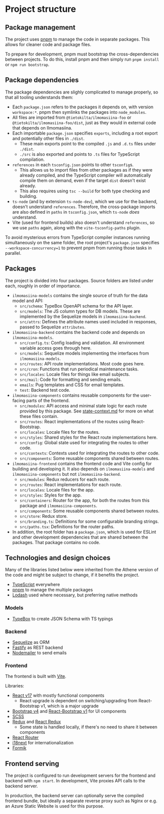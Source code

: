 # Project structure

## Package management

The project uses [pnpm](https://pnpm.io/) to manage the code in separate packages. This allows for cleaner code
and package files.

To prepare for development, pnpm must bootstrap the cross-dependencies between projects. To do this, install pnpm and
then simply run `pnpm install` or `npm run bootstrap`.

## Package dependencies

The package dependencies are slighly complicated to manage properly, so that all tooling understands them:

- Each `package.json` refers to the packages it depends on, with version `workspace:*`. pnpm then symlinks the packages
  into `node_modules`.
- All files are imported from `@tietokilta/ilmomasiina-foo` or `@tietokilta/ilmomasiina-foo/dist`, just as they would
  in external code that depends on Ilmomasiina.
- Each importable `package.json` specifies `exports`, including a root export and potentially other files in `./dist`.
    - These main exports point to the compiled `.js` and `.d.ts` files under `./dist`.
    - `./src` is also exported and points to `.ts` files for TypeScript compilation.
- `references` in each `tsconfig.json` points to other `tsconfig`s.
    - This allows us to import files from other packages as if they were already compiled, and the TypeScript compiler
      will automatically compile them on demand, even if the target `dist` doesn't exist already.
    - This also requires using `tsc --build` for both type checking and building.
- `ts-node` (and by extension `ts-node-dev`), which we use for the backend, doesn't understand `references`.
  Therefore, the cross-package imports are also defined in `paths` in `tsconfig.json`, which `ts-node` _does_ understand.
- Vite (used for frontend builds) also doesn't understand `references`, so we use `paths` again, along with the
  `vite-tsconfig-paths` plugin.

To avoid mysterious errors from TypeScript compiler instances running simultaneously on the same folder, the root
project's `package.json` specifies `--workspace-concurrency=1` to prevent pnpm from running those tasks in parallel.

## Packages

The project is divided into four packages. Source folders are listed under each, roughly in order of importance.

- `ilmomasiina-models` contains the single source of truth for the data model and API:
    - `src/schema`: TypeBox OpenAPI schema for the API layer.
    - `src/models`: The JS column types for DB models. These are implemented by the Sequelize models in `ilmomasiina-backend`.
    - `src/attrs`: Defines the attribute names used included in responses, passed to Sequelize `attributes`.
- `ilmomasiina-backend` contains the backend code and depends on `ilmomasiina-models`.
    - `src/config.ts`: Config loading and validation. All environment variable access goes through here.
    - `src/models`: Sequelize models implementing the interfaces from `ilmomasiina-models`.
    - `src/routes`: API route implementations. Most code goes here.
    - `src/cron`: Functions that run periodical maintenance tasks.
    - `src/locales`: Locale files for things like email subjects.
    - `src/mail`: Code for formatting and sending emails.
    - `emails`: Pug templates and CSS for email templates.
    - `test`: Backend test code.
- `ilmomasiina-components` contains reusable components for the user-facing parts of the frontend.
    - `src/modules`: API access and minimal state logic for each route provided by this package.
      See [state-context.md](./state-context.md) for more on what these files contain.
    - `src/routes`: React implementations of the routes using React-Bootstrap.
    - `src/locales`: Locale files for the routes.
    - `src/styles`: Shared styles for the React route implementations here.
    - `src/config`: Global state used for integrating the routes to other code.
    - `src/contexts`: Contexts used for integrating the routes to other code.
    - `src/components`: Some reusable components shared between routes.
- `ilmomasiina-frontend` contains the frontend code and Vite config for building and developing it.
  It also depends on `ilmomasiina-models` and `ilmomasiina-components` but not `ilmomasiina-backend`.
    - `src/modules`: Redux reducers for each route.
    - `src/routes`: React implementations for each route.
    - `src/locales`: Locale files for the app.
    - `src/styles`: Styles for the app.
    - `src/containers`: Router for the app, for both the routes from this package and `ilmomasiina-components`.
    - `src/components`: Some reusable components shared between routes.
    - `src/store`: Redux store.
    - `src/branding.ts`: Definitions for some configurable branding strings.
    - `src/paths.tsx`: Definitions for the router paths.
- In addition, the root folder has a `package.json`, which is used for ESLint and other development dependencies
  that are shared between the packages. That package contains no code.

## Technologies and design choices

Many of the libraries listed below were inherited from the Athene version of the code and might be subject to change,
if it benefits the project.

- [TypeScript](https://www.typescriptlang.org/) everywhere
- [pnpm](https://pnpm.io/) to manage the multiple packages
- [Lodash](https://lodash.com/) used where necessary, but preferring native methods

### Models

- [TypeBox](https://github.com/sinclairzx81/typebox) to create JSON Schema with TS typings

### Backend

- [Sequelize](https://sequelize.org/master/) as ORM
- [Fastify](https://www.fastify.io/) as REST backend
- [Nodemailer](https://nodemailer.com/about/) to send emails

### Frontend

The frontend is built with [Vite](https://vitejs.dev/).

Libraries:

- [React v17](https://reactjs.org/) with mostly functional components
    - React upgrade is dependent on switching/upgrading from React-Bootstrap v1, which is a major upgrade
- [Bootstrap v4](https://getbootstrap.com/docs/4.6/getting-started/introduction/) and
  [React-Bootstrap v1](https://react-bootstrap-v4.netlify.app/) for UI components
- [SCSS](https://sass-lang.com/)
- [Redux](https://redux.js.org/) and [React Redux](https://react-redux.js.org/)
    - Some state is handled locally, if there's no need to share it between components
- [React Router](https://reactrouter.com/)
- [i18next](https://www.i18next.com/) for internationalization
- [Formik](https://formik.org/)

## Frontend serving

The project is configured to run development servers for the frontend and backend with `npm start`. In development,
Vite proxies API calls to the backend server.

In production, the backend server can optionally serve the compiled frontend bundle, but ideally a separate reverse
proxy such as Nginx or e.g. an Azure Static Website is used for this purpose.
